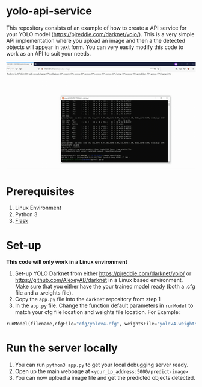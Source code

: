 # yolo-api-service
This repository consists of an example of how to create a API service for your YOLO model (https://pjreddie.com/darknet/yolo/). This is a very simple API implementation where you upload an image and then a the detected objects will appear in text form. You can very easily modify this code to work as an API to suit your needs.

![image](https://github.com/okyang/yolo-api-service/blob/master/api-demo.gif)


# Prerequisites
1. Linux Environment
2. Python 3
3. [Flask](https://pypi.org/project/Flask/)

# Set-up

**This code will only work in a Linux environment**

1. Set-up YOLO Darknet from either https://pjreddie.com/darknet/yolo/ or https://github.com/AlexeyAB/darknet in a Linux based environment. Make sure that you either have the your trained model ready (both a .cfg file and a .weights file).
2. Copy the `app.py` file into the `darknet` repository from step 1
3. In the `app.py` file. Change the function default parameters in `runModel` to match your cfg file location and weights file location. For Example:
```python
runModel(filename,cfgFile="cfg/yolov4.cfg", weightsFile="yolov4.weights")
```

# Run the server locally
1. You can run `python3 app.py` to get your local debugging server ready.
2. Open up the main webpage at `<your_ip_address:5000/predict-image>`
3. You can now upload a image file and get the predicted objects detected.
